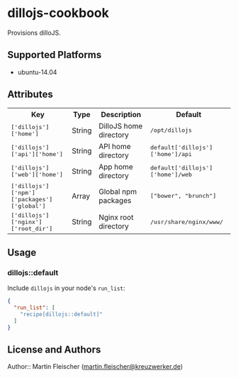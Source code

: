 # dillojs-cookbook

Provisions dilloJS.

## Supported Platforms

- ubuntu-14.04

## Attributes

<table>
  <tr>
    <th>Key</th>
    <th>Type</th>
    <th>Description</th>
    <th>Default</th>
  </tr>
  <tr>
    <td><tt>['dillojs']['home']</tt></td>
    <td>String</td>
    <td>DilloJS home directory</td>
    <td><tt>/opt/dillojs</tt></td>
  </tr>
  <tr>
    <td><tt>['dillojs']['api']['home']</tt></td>
    <td>String</td>
    <td>API home directory</td>
    <td><tt>default['dillojs']['home']/api</tt></td>
  </tr>
  <tr>
    <td><tt>['dillojs']['web']['home']</tt></td>
    <td>String</td>
    <td>App home directory</td>
    <td><tt>default['dillojs']['home']/web</tt></td>
  </tr>
  <tr>
    <td><tt>['dillojs']['npm']['packages']['global']</tt></td>
    <td>Array</td>
    <td>Global npm packages</td>
    <td><tt>["bower", "brunch"]</tt></td>
  </tr>
  <tr>
    <td><tt>['dillojs']['nginx']['root_dir']</tt></td>
    <td>String</td>
    <td>Nginx root directory</td>
    <td><tt>/usr/share/nginx/www/</tt></td>
  </tr>
</table>

## Usage

### dillojs::default

Include `dillojs` in your node's `run_list`:

```json
{
  "run_list": [
    "recipe[dillojs::default]"
  ]
}
```

## License and Authors

Author:: Martin Fleischer (<martin.fleischer@kreuzwerker.de>)
